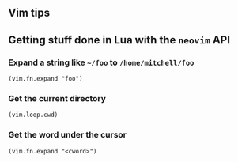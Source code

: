 ## Vim tips

## Getting stuff done in Lua with the `neovim` API

### Expand a string like `~/foo` to `/home/mitchell/foo`

```fennel
(vim.fn.expand "foo")
```

### Get the current directory

```fennel
(vim.loop.cwd)
```

### Get the word under the cursor

```fennel
(vim.fn.expand "<cword>")
```
